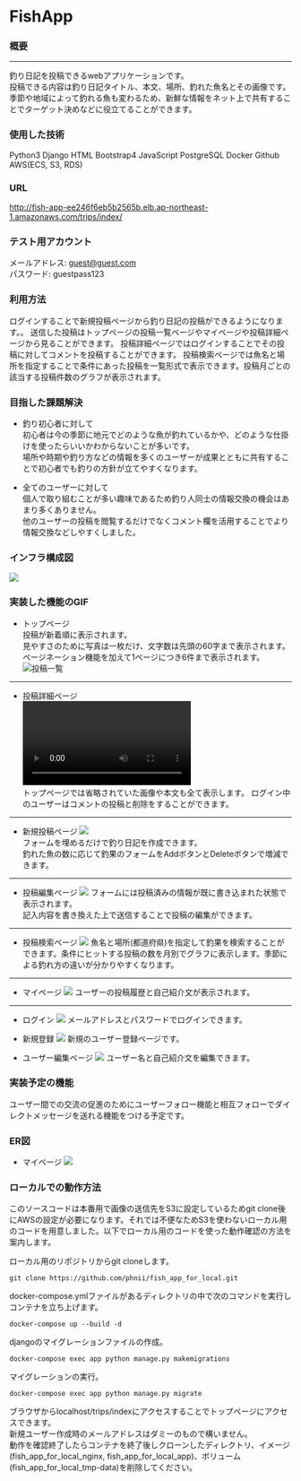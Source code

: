# FishApp


### 概要
---
釣り日記を投稿できるwebアプリケーションです。  
投稿できる内容は釣り日記タイトル、本文、場所、釣れた魚名とその画像です。  
季節や地域によって釣れる魚も変わるため、新鮮な情報をネット上で共有することでターゲット決めなどに役立てることができます。

### 使用した技術
Python3 Django HTML Bootstrap4 JavaScript PostgreSQL Docker Github AWS(ECS, S3, RDS)

### URL
http://fish-app-ee246f6eb5b2565b.elb.ap-northeast-1.amazonaws.com/trips/index/

### テスト用アカウント
メールアドレス: guest@guest.com  
パスワード: guestpass123

### 利用方法
ログインすることで新規投稿ページから釣り日記の投稿ができるようになります。。
送信した投稿はトップページの投稿一覧ページやマイページや投稿詳細ページから見ることができます。
投稿詳細ページではログインすることでその投稿に対してコメントを投稿することができます。
投稿検索ページでは魚名と場所を指定することで条件にあった投稿を一覧形式で表示できます。投稿月ごとの該当する投稿件数のグラフが表示されます。

### 目指した課題解決
- 釣り初心者に対して  
初心者は今の季節に地元でどのような魚が釣れているかや、どのような仕掛けを使ったらいいかわからないことが多いです。  
場所や時期や釣り方などの情報を多くのユーザーが成果とともに共有することで初心者でも釣りの方針が立てやすくなります。

- 全てのユーザーに対して  
個人で取り組むことが多い趣味であるため釣り人同士の情報交換の機会はあまり多くありません。  
他のユーザーの投稿を閲覧するだけでなくコメント欄を活用することでより情報交換などしやすくしました。  

### インフラ構成図
![](/Users/tk/Desktop/fish_app_diagram.png)  

### 実装した機能のGIF
- トップページ  
投稿が新着順に表示されます。  
見やすさのために写真は一枚だけ、文字数は先頭の60字まで表示されます。  
ページネーション機能を加えて1ページにつき6件まで表示されます。
![投稿一覧](https://user-images.githubusercontent.com/89190802/143769701-44ade03b-8b7f-4f4c-8b8b-c6df6300fc4b.jpeg)
---

- 投稿詳細ページ  
![](https://user-images.githubusercontent.com/89190802/143769817-acbc6ad8-0a48-41e6-90ac-aab9aa17424d.mp4)  
トップページでは省略されていた画像や本文も全て表示します。  ログイン中のユーザーはコメントの投稿と削除をすることができます。

---

- 新規投稿ページ
![](/Users/tk/Desktop/fish画像/新規投稿.gif)  
フォームを埋めるだけで釣り日記を作成できます。  
釣れた魚の数に応じて釣果のフォームをAddボタンとDeleteボタンで増減できます。

---

- 投稿編集ページ
![](/Users/tk/Desktop/fish画像/投稿編集.png)
フォームには投稿済みの情報が既に書き込まれた状態で表示されます。  
記入内容を書き換えた上で送信することで投稿の編集ができます。

---


- 投稿検索ページ
![](/Users/tk/Desktop/fish画像/検索.png)
魚名と場所(都道府県)を指定して釣果を検索することができます。条件にヒットする投稿の数を月別でグラフに表示します。季節による釣れ方の違いが分かりやすくなります。

---

- マイページ
![](/Users/tk/Desktop/fish画像/マイページ.jpeg)
ユーザーの投稿履歴と自己紹介文が表示されます。

---

- ログイン
![](/Users/tk/Desktop/fish画像/ログイン.png)
メールアドレスとパスワードでログインできます。

- 新規登録
![](/Users/tk/Desktop/fish画像/新規登録.png)
新規のユーザー登録ページです。

- ユーザー編集ページ
![](/Users/tk/Desktop/fish画像/ユーザー編集.png)
ユーザー名と自己紹介文を編集できます。


### 実装予定の機能
ユーザー間での交流の促進のためにユーザーフォロー機能と相互フォローでダイレクトメッセージを送れる機能をつける予定です。

### ER図
- マイページ
![](/Users/tk/Desktop/fish画像/fish-app-er.png)  

### ローカルでの動作方法
このソースコードは本番用で画像の送信先をS3に設定しているためgit clone後にAWSの設定が必要になります。それでは不便なためS3を使わないローカル用のコードを用意しました。以下でローカル用のコードを使った動作確認の方法を案内します。  

ローカル用のリポジトリからgit cloneします。
```
git clone https://github.com/phnii/fish_app_for_local.git
```
docker-compose.ymlファイルがあるディレクトリの中で次のコマンドを実行しコンテナを立ち上げます。
```
docker-compose up --build -d
```
djangoのマイグレーションファイルの作成。
```
docker-compose exec app python manage.py makemigrations
```
マイグレーションの実行。
```
docker-compose exec app python manage.py migrate
```
ブラウザからlocalhost/trips/indexにアクセスすることでトップページにアクセスできます。  
新規ユーザー作成時のメールアドレスはダミーのもので構いません。  
動作を確認終了したらコンテナを終了後しクローンしたディレクトリ、イメージ(fish_app_for_local_nginx, fish_app_for_local_app)、ボリューム(fish_app_for_local_tmp-data)を削除してください。

  
  
